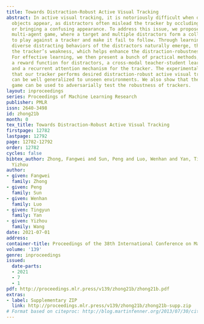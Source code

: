 ```yaml
---
title: Towards Distraction-Robust Active Visual Tracking
abstract: In active visual tracking, it is notoriously difficult when distracting
  objects appear, as distractors often mislead the tracker by occluding the target
  or bringing a confusing appearance. To address this issue, we propose a mixed cooperative-competitive
  multi-agent game, where a target and multiple distractors form a collaborative team
  to play against a tracker and make it fail to follow. Through learning in our game,
  diverse distracting behaviors of the distractors naturally emerge, thereby exposing
  the tracker’s weakness, which helps enhance the distraction-robustness of the tracker.
  For effective learning, we then present a bunch of practical methods, including
  a reward function for distractors, a cross-modal teacher-student learning strategy,
  and a recurrent attention mechanism for the tracker. The experimental results show
  that our tracker performs desired distraction-robust active visual tracking and
  can be well generalized to unseen environments. We also show that the multi-agent
  game can be used to adversarially test the robustness of trackers.
layout: inproceedings
series: Proceedings of Machine Learning Research
publisher: PMLR
issn: 2640-3498
id: zhong21b
month: 0
tex_title: Towards Distraction-Robust Active Visual Tracking
firstpage: 12782
lastpage: 12792
page: 12782-12792
order: 12782
cycles: false
bibtex_author: Zhong, Fangwei and Sun, Peng and Luo, Wenhan and Yan, Tingyun and Wang,
  Yizhou
author:
- given: Fangwei
  family: Zhong
- given: Peng
  family: Sun
- given: Wenhan
  family: Luo
- given: Tingyun
  family: Yan
- given: Yizhou
  family: Wang
date: 2021-07-01
address:
container-title: Proceedings of the 38th International Conference on Machine Learning
volume: '139'
genre: inproceedings
issued:
  date-parts:
  - 2021
  - 7
  - 1
pdf: http://proceedings.mlr.press/v139/zhong21b/zhong21b.pdf
extras:
- label: Supplementary ZIP
  link: http://proceedings.mlr.press/v139/zhong21b/zhong21b-supp.zip
# Format based on citeproc: http://blog.martinfenner.org/2013/07/30/citeproc-yaml-for-bibliographies/
---
```

